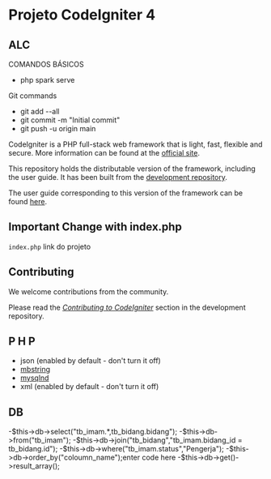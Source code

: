 # Projeto CodeIgniter 4 

## ALC

COMANDOS BÁSICOS
- php spark serve

Git commands
- git add --all
- git commit -m "Initial commit"
- git push -u origin main

CodeIgniter is a PHP full-stack web framework that is light, fast, flexible and secure.
More information can be found at the [official site](http://codeigniter.com).

This repository holds the distributable version of the framework,
including the user guide. It has been built from the
[development repository](https://github.com/codeigniter4/CodeIgniter4).

The user guide corresponding to this version of the framework can be found
[here](https://codeigniter4.github.io/userguide/).


## Important Change with index.php

`index.php` link do projeto

## Contributing

We welcome contributions from the community.

Please read the [*Contributing to CodeIgniter*](https://github.com/codeigniter4/CodeIgniter4/blob/develop/CONTRIBUTING.md) section in the development repository.

## P H P

- json (enabled by default - don't turn it off)
- [mbstring](http://php.net/manual/en/mbstring.installation.php)
- [mysqlnd](http://php.net/manual/en/mysqlnd.install.php)
- xml (enabled by default - don't turn it off)

## DB
-$this->db->select("tb_imam.*,tb_bidang.bidang");
-$this->db->from("tb_imam");
-$this->db->join("tb_bidang","tb_imam.bidang_id = tb_bidang.id");
-$this->db->where("tb_imam.status","Pengerja");
-$this->db->order_by("coloumn_name");enter code here
-$this->db->get()->result_array();
